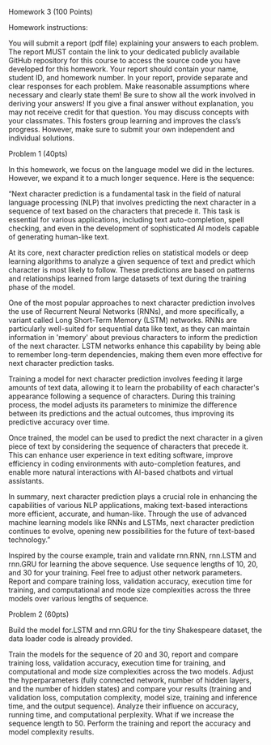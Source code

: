 Homework 3 (100 Points)

Homework instructions:

You will submit a report (pdf file) explaining your answers to each problem. The report MUST contain the link to your dedicated publicly available GitHub repository for this course to access the source code you have developed for this homework. Your report should contain your name, student ID, and homework number.
In your report, provide separate and clear responses for each problem. Make reasonable assumptions where necessary and clearly state them! Be sure to show all the work involved in deriving your answers! If you give a final answer without explanation, you may not receive credit for that question. 
You may discuss concepts with your classmates. This fosters group learning and improves the class’s progress. However, make sure to submit your own independent and individual solutions.  
 

Problem 1 (40pts)

In this homework, we focus on the language model we did in the lectures. However, we expand it to a much longer sequence. Here is the sequence:

“Next character prediction is a fundamental task in the field of natural language processing (NLP) that involves predicting the next character in a sequence of text based on the characters that precede it. This task is essential for various applications, including text auto-completion, spell checking, and even in the development of sophisticated AI models capable of generating human-like text.

At its core, next character prediction relies on statistical models or deep learning algorithms to analyze a given sequence of text and predict which character is most likely to follow. These predictions are based on patterns and relationships learned from large datasets of text during the training phase of the model.

One of the most popular approaches to next character prediction involves the use of Recurrent Neural Networks (RNNs), and more specifically, a variant called Long Short-Term Memory (LSTM) networks. RNNs are particularly well-suited for sequential data like text, as they can maintain information in 'memory' about previous characters to inform the prediction of the next character. LSTM networks enhance this capability by being able to remember long-term dependencies, making them even more effective for next character prediction tasks.

Training a model for next character prediction involves feeding it large amounts of text data, allowing it to learn the probability of each character's appearance following a sequence of characters. During this training process, the model adjusts its parameters to minimize the difference between its predictions and the actual outcomes, thus improving its predictive accuracy over time.

Once trained, the model can be used to predict the next character in a given piece of text by considering the sequence of characters that precede it. This can enhance user experience in text editing software, improve efficiency in coding environments with auto-completion features, and enable more natural interactions with AI-based chatbots and virtual assistants.

In summary, next character prediction plays a crucial role in enhancing the capabilities of various NLP applications, making text-based interactions more efficient, accurate, and human-like. Through the use of advanced machine learning models like RNNs and LSTMs, next character prediction continues to evolve, opening new possibilities for the future of text-based technology.”

Inspired by the course example, train and validate rnn.RNN, rnn.LSTM and rnn.GRU for learning the above sequence. Use sequence lengths of 10, 20, and 30 for your training. Feel free to adjust other network parameters. Report and compare training loss, validation accuracy, execution time for training, and computational and mode size complexities across the three models over various lengths of sequence.

 

Problem 2 (60pts)

Build the model for.LSTM and rnn.GRU for the tiny Shakespeare dataset, the data loader code is already provided.

Train the models for the sequence of 20 and 30, report and compare training loss, validation accuracy, execution time for training, and computational and mode size complexities across the two models.
Adjust the hyperparameters (fully connected network, number of hidden layers, and the number of hidden states) and compare your results (training and validation loss, computation complexity, model size, training and inference time, and the output sequence). Analyze their influence on accuracy, running time, and computational perplexity.
What if we increase the sequence length to 50. Perform the training and report the accuracy and model complexity results.
